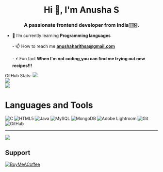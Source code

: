 <h1 align="center">Hi 👋, I'm Anusha S</h1>
<h3 align="center">A passionate frontend developer from India🇮🇳.</h3>


 - 🌱 I’m currently learning **Programming languages**<br><br>- 📫 How to reach me **anushaharithsa@gmail.com**<br><br>- ⚡ Fun fact **When I'm not coding,you can find me trying out new recipes!!!**



 GitHub Stats:
![](https://github-readme-stats.vercel.app/api?username=AnushaShekar17&theme=default&hide_border=false&include_all_commits=true&count_private=false)<br/>
![](https://github-readme-streak-stats.herokuapp.com/?user=AnushaShekar17&theme=default&hide_border=false)<br/>
![](https://github-readme-stats.vercel.app/api/top-langs/?username=AnushaShekar17&theme=default&hide_border=false&include_all_commits=true&count_private=false&layout=compact)

# Languages and Tools
![C](https://img.shields.io/badge/c-%2300599C.svg?style=for-the-badge&logo=c&logoColor=white) ![HTML5](https://img.shields.io/badge/html5-%23E34F26.svg?style=for-the-badge&logo=html5&logoColor=white) ![Java](https://img.shields.io/badge/java-%23ED8B00.svg?style=for-the-badge&logo=openjdk&logoColor=white) ![MySQL](https://img.shields.io/badge/mysql-4479A1.svg?style=for-the-badge&logo=mysql&logoColor=white) ![MongoDB](https://img.shields.io/badge/MongoDB-%234ea94b.svg?style=for-the-badge&logo=mongodb&logoColor=white) ![Adobe Lightroom](https://img.shields.io/badge/Adobe%20Lightroom-31A8FF.svg?style=for-the-badge&logo=Adobe%20Lightroom&logoColor=white) ![Git](https://img.shields.io/badge/git-%23F05033.svg?style=for-the-badge&logo=git&logoColor=white) ![GitHub](https://img.shields.io/badge/github-%23121011.svg?style=for-the-badge&logo=github&logoColor=white)


---
[![](https://visitcount.itsvg.in/api?id=AnushaShekar17&icon=0&color=1)](https://visitcount.itsvg.in)

  ## Support
  [![BuyMeACoffee](https://img.shields.io/badge/Buy%20Me%20a%20Coffee-ffdd00?style=for-the-badge&logo=buy-me-a-coffee&logoColor=black)](https://buymeacoffee.com/AnushaShekar17) 




